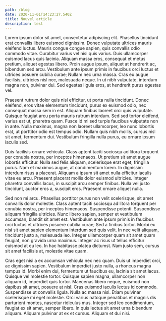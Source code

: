 ```yaml
---
path: /blog
date: 2020-11-01T14:23:27.540Z
title: Nouvel article
description: test
---
```

<!--StartFragment-->

Lorem ipsum dolor sit amet, consectetur adipiscing elit. Phasellus tincidunt erat convallis libero euismod dignissim. Donec vulputate ultrices mauris eleifend luctus. Mauris congue congue sapien, quis convallis odio commodo vitae. Curabitur varius vel nisi quis varius. Duis ullamcorper euismod lacus quis lacinia. Aliquam massa eros, consequat et metus pretium, aliquet egestas libero. Proin augue ipsum, aliquet at hendrerit ac, bibendum sed arcu. Vestibulum ante ipsum primis in faucibus orci luctus et ultrices posuere cubilia curae; Nullam nec urna massa. Cras eu augue facilisis, ultricies nisl nec, malesuada neque. In ut nibh vulputate, interdum magna non, pulvinar dui. Sed egestas ligula eros, at hendrerit purus egestas vel.

Praesent rutrum dolor quis nisl efficitur, ut porta nulla tincidunt. Donec eleifend, eros vitae elementum tincidunt, purus ex euismod odio, nec consequat massa sem in est. Aliquam finibus laoreet orci quis vulputate. Quisque feugiat arcu porta mauris rutrum interdum. Sed sed tortor eleifend, varius est ut, pharetra quam. Fusce id mi sed turpis faucibus vulputate non in ante. Nulla maximus, magna non laoreet ullamcorper, leo nunc lobortis erat, ut porttitor odio est tempus odio. Nullam quis nibh mollis, cursus nisl sit amet, fermentum dui. Vestibulum fringilla nulla purus, eu ornare ipsum iaculis sed.

Duis facilisis ornare vehicula. Class aptent taciti sociosqu ad litora torquent per conubia nostra, per inceptos himenaeos. Ut pretium sit amet augue lobortis efficitur. Nulla sed felis aliquam, scelerisque erat eget, fringilla purus. Nam et maximus augue, at condimentum lorem. In dignissim interdum risus a placerat. Aliquam a ipsum sit amet nulla efficitur iaculis vitae eu arcu. Praesent placerat mollis dolor euismod ultricies. Integer pharetra convallis lacus, in suscipit arcu semper finibus. Nulla vel justo tincidunt, auctor eros a, suscipit eros. Praesent ornare aliquet nulla.

Sed non mi arcu. Phasellus porttitor purus non velit scelerisque, sit amet convallis dolor molestie. Class aptent taciti sociosqu ad litora torquent per conubia nostra, per inceptos himenaeos. Suspendisse potenti. Suspendisse aliquam fringilla ultricies. Nunc libero sapien, semper et vestibulum accumsan, blandit sit amet est. Vestibulum ante ipsum primis in faucibus orci luctus et ultrices posuere cubilia curae; Sed a finibus tortor. Morbi eu nisi sit amet sapien elementum interdum sed quis velit. In nec velit aliquam, tincidunt justo a, malesuada leo. Integer ullamcorper quam sit amet quam feugiat, non gravida urna maximus. Integer ac risus ut tellus efficitur euismod at eu leo. In hac habitasse platea dictumst. Nam justo sem, cursus sit amet facilisis at, molestie vitae quam.

Cras eget nisi a ex accumsan vehicula nec nec quam. Duis ut imperdiet orci, ac dignissim sapien. Vestibulum imperdiet justo nulla, a rhoncus magna tempus id. Morbi enim dui, fermentum ut faucibus eu, lacinia sit amet lacus. Quisque vel molestie tortor. Quisque sapien magna, ullamcorper non aliquam id, imperdiet quis tortor. Maecenas libero neque, euismod non dapibus sit amet, posuere at nisl. Cras euismod iaculis lectus id commodo. Suspendisse ut convallis ligula. Nulla ac massa nisl. Etiam pulvinar scelerisque mi eget molestie. Orci varius natoque penatibus et magnis dis parturient montes, nascetur ridiculus mus. Integer sed leo condimentum, feugiat ex sit amet, semper libero. In quis lectus sit amet urna bibendum aliquam. Aliquam pulvinar at ex et cursus. Aliquam et dui nisi.

<!--EndFragment-->